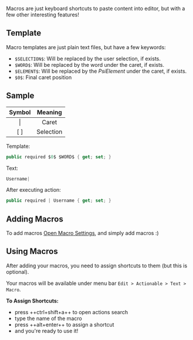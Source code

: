 Macros are just keyboard shortcuts to paste content into editor, but with a few other interesting features!

## Template

Macro templates are just plain text files, but have a few keywords:

* `$SELECTION$`: Will be replaced by the user selection, if exists.
* `$WORD$`: Will be replaced by the word under the caret, if exists.
* `$ELEMENT$`: Will be replaced by the _PsiElement_ under the caret, if exists.
* `$0$`: Final caret position

## Sample

| Symbol |  Meaning  |
|:------:|:---------:|
| &vert; |   Caret   |
|  [ ]   | Selection |

Template:

```csharp
public required $0$ $WORD$ { get; set; }
```

Text:

```csharp
Username|
```

After executing action:

```csharp
public required | Username { get; set; }
```

## Adding Macros

To add macros [Open Macro Settings](Open%20Macro%20Settings.md), and simply add macros :)

## Using Macros

After adding your macros, you need to assign shortcuts to them (but this is optional).

Your macros will be available under menu bar `Edit > Actionable > Text > Macro`.

**To Assign Shortcuts:**

* press ++ctrl+shift+a++ to open actions search
* type the name of the macro
* press ++alt+enter++ to assign a shortcut
* and you're ready to use it!
